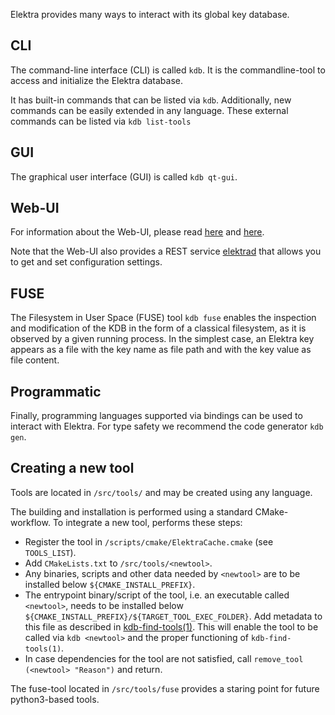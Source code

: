 Elektra provides many ways to interact with its global key database.

## CLI

The command-line interface (CLI) is called `kdb`.
It is the commandline-tool to access and initialize the Elektra database.

It has built-in commands that can be listed via `kdb`.
Additionally, new commands can be easily extended in any language.
These external commands can be listed via `kdb list-tools`

## GUI

The graphical user interface (GUI) is called `kdb qt-gui`.

## Web-UI

For information about the Web-UI, please read [here](../../doc/tutorials/install-webui.md) and [here](./webui/README.md).

Note that the Web-UI also provides a REST service
[elektrad](elektrad/README.md) that allows you to get
and set configuration settings.

## FUSE
 
The Filesystem in User Space (FUSE) tool `kdb fuse` enables the inspection and modification of the KDB in the form of a classical filesystem, as it is observed by a given running process.
In the simplest case, an Elektra key appears as a file with the key name as file path and with the key value as file content.

## Programmatic

Finally, programming languages supported via bindings can
be used to interact with Elektra.
For type safety we recommend the code generator `kdb gen`.

## Creating a new tool

Tools are located in `/src/tools/` and may be created using any language.

The building and installation is performed using a standard CMake-workflow. To integrate a new tool, performs these steps:
* Register the tool in `/scripts/cmake/ElektraCache.cmake` (see `TOOLS_LIST`).
* Add `CMakeLists.txt` to `/src/tools/<newtool>`.
* Any binaries, scripts and other data needed by `<newtool>` are to be installed below `${CMAKE_INSTALL_PREFIX}`.
* The entrypoint binary/script of the tool, i.e. an executable called `<newtool>`, needs to be installed below `${CMAKE_INSTALL_PREFIX}/${TARGET_TOOL_EXEC_FOLDER}`. Add metadata to this file as described in [kdb-find-tools(1)](/doc/help/kdb-find-tools.md). This will enable the tool to be called via `kdb <newtool>` and the proper functioning of `kdb-find-tools(1)`.
* In case dependencies for the tool are not satisfied, call `remove_tool (<newtool> "Reason")` and return.

The fuse-tool located in `/src/tools/fuse` provides a staring point for future python3-based tools.
